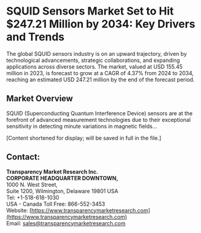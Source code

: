 
# SQUID Sensors Market Set to Hit $247.21 Million by 2034: Key Drivers and Trends

The global SQUID sensors industry is on an upward trajectory, driven by technological advancements, strategic collaborations, and expanding applications across diverse sectors. The market, valued at USD 155.45 million in 2023, is forecast to grow at a CAGR of 4.37% from 2024 to 2034, reaching an estimated USD 247.21 million by the end of the forecast period.

## Market Overview

SQUID (Superconducting Quantum Interference Device) sensors are at the forefront of advanced measurement technologies due to their exceptional sensitivity in detecting minute variations in magnetic fields...

[Content shortened for display; will be saved in full in the file.]

## Contact:

**Transparency Market Research Inc.**  
**CORPORATE HEADQUARTER DOWNTOWN,**  
1000 N. West Street,  
Suite 1200, Wilmington, Delaware 19801 USA  
Tel: +1-518-618-1030  
USA - Canada Toll Free: 866-552-3453  
Website: [https://www.transparencymarketresearch.com](https://www.transparencymarketresearch.com)  
Email: sales@transparencymarketresearch.com
